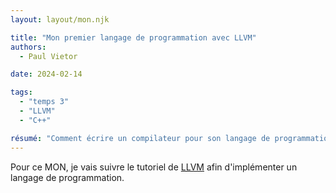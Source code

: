 ```yaml
---
layout: layout/mon.njk

title: "Mon premier langage de programmation avec LLVM"
authors:
  - Paul Vietor

date: 2024-02-14

tags: 
  - "temps 3"
  - "LLVM"
  - "C++"

résumé: "Comment écrire un compilateur pour son langage de programmation utilisant LLVM."
---
```


Pour ce MON, je vais suivre le tutoriel de [LLVM](https://llvm.org/docs/tutorial/) afin d'implémenter un langage de programmation.
